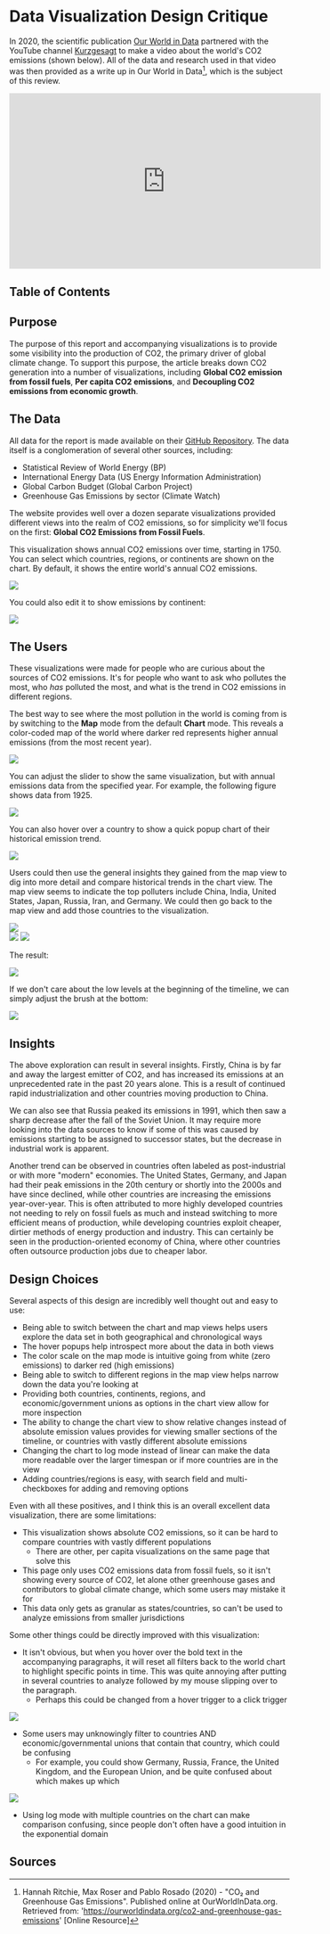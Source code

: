 # Data Visualization Design Critique

In 2020, the scientific publication [Our World in Data](https://ourworldindata.org/) partnered with the YouTube channel [Kurzgesagt](https://www.youtube.com/@kurzgesagt) to make a video about the world's CO2 emissions (shown below). All of the data and research used in that video was then provided as a write up in Our World in Data[^1], which is the subject of this review.

<div class="d-flex justify-content-center">
    <iframe
        width="560"
        height="315"
        src="https://www.youtube-nocookie.com/embed/ipVxxxqwBQw"
        title="YouTube video player"
        frameborder="0"
        allow="accelerometer; autoplay; clipboard-write; encrypted-media; gyroscope; picture-in-picture; web-share"
        allowfullscreen
    ></iframe>
</div>

## Table of Contents

## Purpose

The purpose of this report and accompanying visualizations is to provide some visibility into the production of CO2, the primary driver of global climate change. To support this purpose, the article breaks down CO2 generation into a number of visualizations, including **Global CO2 emission from fossil fuels**, **Per capita CO2 emissions**, and **Decoupling CO2 emissions from economic growth**.

## The Data

All data for the report is made available on their [GitHub Repository](https://github.com/owid/co2-data). The data itself is a conglomeration of several other sources, including:

* Statistical Review of World Energy (BP)
* International Energy Data (US Energy Information Administration)
* Global Carbon Budget (Global Carbon Project)
* Greenhouse Gas Emissions by sector (Climate Watch)

The website provides well over a dozen separate visualizations provided different views into the realm of CO2 emissions, so for simplicity we'll focus on the first: **Global CO2 Emissions from Fossil Fuels**.

This visualization shows annual CO2 emissions over time, starting in 1750. You can select which countries, regions, or continents are shown on the chart. By default, it shows the entire world's annual CO2 emissions.

<div class="d-flex justify-content-center mb-4">
    <img src="./co2_emissions_world.png"/>
</div>

You could also edit it to show emissions by continent:

<div class="d-flex justify-content-center mb-4">
    <img src="./co2_emissions_continents.png"/>
</div>

## The Users

These visualizations were made for people who are curious about the sources of CO2 emissions. It's for people who want to ask who pollutes the most, who _has_ polluted the most, and what is the trend in CO2 emissions in different regions.

The best way to see where the most pollution in the world is coming from is by switching to the **Map** mode from the default **Chart** mode. This reveals a color-coded map of the world where darker red represents higher annual emissions (from the most recent year).

<div class="d-flex justify-content-center mb-4">
    <img src="./co2_emissions_map.png"/>
</div>

You can adjust the slider to show the same visualization, but with annual emissions data from the specified year. For example, the following figure shows data from 1925.

<div class="d-flex justify-content-center mb-4">
    <img src="./co2_emissions_1925.png"/>
</div>

You can also hover over a country to show a quick popup chart of their historical emission trend.

<div class="d-flex justify-content-center mb-4">
    <img src="./co2_emissions_china.png"/>
</div>

Users could then use the general insights they gained from the map view to dig into more detail and compare historical trends in the chart view. The map view seems to indicate the top polluters include China, India, United States, Japan, Russia, Iran, and Germany. We could then go back to the map view and add those countries to the visualization.

<div class="d-flex justify-content-center mb-4">
    <div class="d-flex flex-column">
        <div class="d-flex justify-content-center">
            <img class="m-2" src="./add_country.png"/>
        </div>
        <img class="m-2" src="./choose_data.png"/>
        <img class="m-2" src="./choose_data_india.png"/>
    </div>
</div>

The result:

<div class="d-flex justify-content-center mb-4">
    <img src="./top_6.png"/>
</div>

If we don't care about the low levels at the beginning of the timeline, we can simply adjust the brush at the bottom:

<div class="d-flex justify-content-center mb-4">
    <img src="./top_6_brush.png"/>
</div>

## Insights

The above exploration can result in several insights. Firstly, China is by far and away the largest emitter of CO2, and has increased its emissions at an unprecedented rate in the past 20 years alone. This is a result of continued rapid industrialization and other countries moving production to China.

We can also see that Russia peaked its emissions in 1991, which then saw a sharp decrease after the fall of the Soviet Union. It may require more looking into the data sources to know if some of this was caused by emissions starting to be assigned to successor states, but the decrease in industrial work is apparent.

Another trend can be observed in countries often labeled as post-industrial or with more "modern" economies. The United States, Germany, and Japan had their peak emissions in the 20th century or shortly into the 2000s and have since declined, while other countries are increasing the emissions year-over-year. This is often attributed to more highly developed countries not needing to rely on fossil fuels as much and instead switching to more efficient means of production, while developing countries exploit cheaper, dirtier methods of energy production and industry. This can certainly be seen in the production-oriented economy of China, where other countries often outsource production jobs due to cheaper labor.

## Design Choices

Several aspects of this design are incredibly well thought out and easy to use:

* Being able to switch between the chart and map views helps users explore the data set in both geographical and chronological ways
* The hover popups help introspect more about the data in both views
* The color scale on the map mode is intuitive going from white (zero emissions) to darker red (high emissions)
* Being able to switch to different regions in the map view helps narrow down the data you're looking at
* Providing both countries, continents, regions, and economic/government unions as options in the chart view allow for more inspection
* The ability to change the chart view to show relative changes instead of absolute emission values provides for viewing smaller sections of the timeline, or countries with vastly different absolute emissions
* Changing the chart to log mode instead of linear can make the data more readable over the larger timespan or if more countries are in the view
* Adding countries/regions is easy, with search field and multi-checkboxes for adding and removing options

Even with all these positives, and I think this is an overall excellent data visualization, there are some limitations:

* This visualization shows absolute CO2 emissions, so it can be hard to compare countries with vastly different populations
  * There are other, per capita visualizations on the same page that solve this
* This page only uses CO2 emissions data from fossil fuels, so it isn't showing every source of CO2, let alone other greenhouse gases and contributors to global climate change, which some users may mistake it for
* This data only gets as granular as states/countries, so can't be used to analyze emissions from smaller jurisdictions

Some other things could be directly improved with this visualization:

* It isn't obvious, but when you hover over the bold text in the accompanying paragraphs, it will reset all filters back to the world chart to highlight specific points in time. This was quite annoying after putting in several countries to analyze followed by my mouse slipping over to the paragraph.
  * Perhaps this could be changed from a hover trigger to a click trigger

<div class="d-flex justify-content-center mb-2">
    <img class="border border-danger border-4" src="./hover.png"/>
</div>

* Some users may unknowingly filter to countries AND economic/governmental unions that contain that country, which could be confusing
  * For example, you could show Germany, Russia, France, the United Kingdom, and the European Union, and be quite confused about which makes up which

<div class="d-flex justify-content-center mb-2">
    <img class="border border-danger border-4" src="./eu.png"/>
</div>

* Using log mode with multiple countries on the chart can make comparison confusing, since people don't often have a good intuition in the exponential domain

## Sources

<style>
/*Remove automatically generated "Footnote" heading*/
.footnotes>h2 { display: none; }
</style>
[^1]: Hannah Ritchie, Max Roser and Pablo Rosado (2020) - "CO₂ and Greenhouse Gas Emissions". Published online at OurWorldInData.org. Retrieved from: 'https://ourworldindata.org/co2-and-greenhouse-gas-emissions' [Online Resource]
